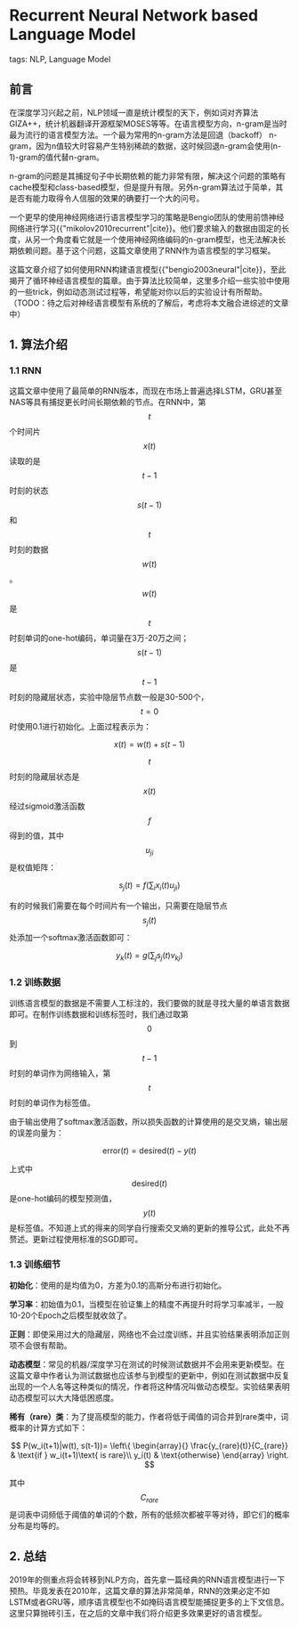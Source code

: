 # Recurrent Neural Network based Language Model

tags: NLP, Language Model

## 前言

在深度学习兴起之前，NLP领域一直是统计模型的天下，例如词对齐算法GIZA++，统计机器翻译开源框架MOSES等等。在语言模型方向，n-gram是当时最为流行的语言模型方法。一个最为常用的n-gram方法是回退（backoff） n-gram，因为n值较大时容易产生特别稀疏的数据，这时候回退n-gram会使用\(n-1\)-gram的值代替n-gram。

n-gram的问题是其捕捉句子中长期依赖的能力非常有限，解决这个问题的策略有cache模型和class-based模型，但是提升有限。另外n-gram算法过于简单，其是否有能力取得令人信服的效果的确要打一个大的问号。

一个更早的使用神经网络进行语言模型学习的策略是Bengio团队的使用前馈神经网络进行学习{{"mikolov2010recurrent"|cite}}。他们要求输入的数据由固定的长度，从另一个角度看它就是一个使用神经网络编码的n-gram模型，也无法解决长期依赖问题。基于这个问题，这篇文章使用了RNN作为语言模型的学习框架。

这篇文章介绍了如何使用RNN构建语言模型{{"bengio2003neural"|cite}}，至此揭开了循环神经语言模型的篇章。由于算法比较简单，这里多介绍一些实验中使用的一些trick，例如动态测试过程等，希望能对你以后的实验设计有所帮助。（TODO：待之后对神经语言模型有系统的了解后，考虑将本文融合进综述的文章中）

## 1. 算法介绍

### 1.1 RNN

这篇文章中使用了最简单的RNN版本，而现在市场上普遍选择LSTM，GRU甚至NAS等具有捕捉更长时间长期依赖的节点。在RNN中，第$$t$$个时间片$$x(t)$$读取的是$$t-1$$时刻的状态$$s(t-1)$$和$$t$$时刻的数据$$w(t)$$。$$w(t)$$是$$t$$时刻单词的one-hot编码，单词量在3万-20万之间；$$s(t-1)$$是$$t-1$$时刻的隐藏层状态，实验中隐层节点数一般是30-500个，$$t=0$$时使用0.1进行初始化。上面过程表示为：


$$
x(t) = w(t) + s(t-1)
$$


$$t$$时刻的隐藏层状态是$$x(t)$$经过sigmoid激活函数$$f$$得到的值，其中$$u_{ji}$$是权值矩阵：


$$
s_j(t) = f(\sum_i x_i(t)u_{ji})
$$


有的时候我们需要在每个时间片有一个输出，只需要在隐层节点$$s_j(t)$$处添加一个softmax激活函数即可：


$$
y_k(t)= g(\sum_j s_j(t)v_{kj})
$$


### 1.2 训练数据

训练语言模型的数据是不需要人工标注的，我们要做的就是寻找大量的单语言数据即可。在制作训练数据和训练标签时，我们通过取第$$0$$到$$t-1$$时刻的单词作为网络输入，第$$t$$时刻的单词作为标签值。

由于输出使用了softmax激活函数，所以损失函数的计算使用的是交叉熵，输出层的误差向量为：


$$
\text{error}(t) = \text{desired}(t) - y(t)
$$


上式中$$\text{desired}(t)$$是one-hot编码的模型预测值，$$y(t)$$是标签值。不知道上式的得来的同学自行搜索交叉熵的更新的推导公式，此处不再赘述。更新过程使用标准的SGD即可。

### 1.3 训练细节

**初始化**：使用的是均值为0，方差为0.1的高斯分布进行初始化。

**学习率**：初始值为0.1，当模型在验证集上的精度不再提升时将学习率减半，一般10-20个Epoch之后模型就收敛了。

**正则**：即使采用过大的隐藏层，网络也不会过度训练，并且实验结果表明添加正则项不会很有帮助。

**动态模型**：常见的机器/深度学习在测试的时候测试数据并不会用来更新模型。在这篇文章中作者认为测试数据也应该参与到模型的更新中，例如在测试数据中反复出现的一个人名等这种类似的情况，作者将这种情况叫做动态模型。实验结果表明动态模型可以大大降低困惑度。

**稀有（rare）类**：为了提高模型的能力，作者将低于阈值的词合并到rare类中，词概率的计算方式如下：


$$
P(w_i(t+1)|w(t), s(t-1))=
\left\{
\begin{array}{}
\frac{y_{rare}(t)}{C_{rare}} & \text{if } w_i(t+1)\text{ is rare}\\
y_i(t) & \text{otherwise}
\end{array}
\right.
$$


其中$$C_{rare}$$是词表中词频低于阈值的单词的个数，所有的低频次都被平等对待，即它们的概率分布是均等的。

## 2. 总结

2019年的侧重点将会转移到NLP方向，首先拿一篇经典的RNN语言模型进行一下预热。毕竟发表在2010年，这篇文章的算法非常简单，RNN的效果必定不如LSTM或者GRU等，顺序语言模型也不如掩码语言模型能捕捉更多的上下文信息。这里只算抛砖引玉，在之后的文章中我们将介绍更多效果更好的语言模型。



